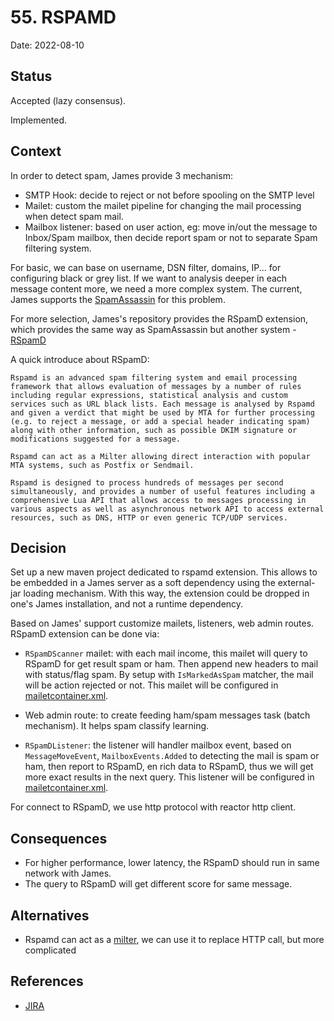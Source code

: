 # 55. RSPAMD

Date: 2022-08-10

## Status

Accepted (lazy consensus).

Implemented. 

## Context

In order to detect spam, James provide 3 mechanism: 

- SMTP Hook: decide to reject or not before spooling on the SMTP level
- Mailet: custom the mailet pipeline for changing the mail processing when detect spam mail.
- Mailbox listener:  based on user action, eg: move in/out the message to Inbox/Spam mailbox, then decide report spam or not to separate Spam filtering system.

For basic, we can base on username, DSN filter, domains, IP... for configuring black or grey list.
If we want to analysis deeper in each message content more, we need a more complex system.
The current, James supports the [SpamAssassin](https://spamassassin.apache.org/) for this problem.

For more selection, James's repository provides the RSpamD extension, which provides the same way as SpamAssassin but another system - [RSpamD](https://github.com/rspamd/rspamd)

A quick introduce about RSpamD:

```
Rspamd is an advanced spam filtering system and email processing framework that allows evaluation of messages by a number of rules including regular expressions, statistical analysis and custom services such as URL black lists. Each message is analysed by Rspamd and given a verdict that might be used by MTA for further processing (e.g. to reject a message, or add a special header indicating spam) along with other information, such as possible DKIM signature or modifications suggested for a message.

Rspamd can act as a Milter allowing direct interaction with popular MTA systems, such as Postfix or Sendmail.

Rspamd is designed to process hundreds of messages per second simultaneously, and provides a number of useful features including a comprehensive Lua API that allows access to messages processing in various aspects as well as asynchronous network API to access external resources, such as DNS, HTTP or even generic TCP/UDP services.
```

## Decision 

Set up a new maven project dedicated to rspamd extension. This allows to be embedded in a James server as a soft dependency
using the external-jar loading mechanism. With this way, the extension could be dropped in one's James installation, and not a runtime dependency.

Based on James' support customize mailets, listeners, web admin routes. RSpamD extension can be done via:

- `RSpamDScanner` mailet: with each mail income, this mailet will query to RSpamD for get result spam or ham. Then append new headers to mail with status/flag spam.
By setup with `IsMarkedAsSpam` matcher, the mail will be action rejected or not.
This mailet will be configured in [mailetcontainer.xml](/server/apps/distributed-app/sample-configuration/mailetcontainer.xml).

- Web admin route: to create feeding ham/spam messages task (batch mechanism). It helps spam classify learning.

- `RSpamDListener`: the listener will handler mailbox event, based on `MessageMoveEvent`, `MailboxEvents.Added` to detecting the mail is spam or ham, then report to RSpamD,
en rich data to RSpamD, thus we will get more exact results in the next query.
This listener will be configured in [mailetcontainer.xml](/server/apps/distributed-app/sample-configuration/listeners.xml).

For connect to RSpamD, we use http protocol with reactor http client. 

## Consequences

- For higher performance, lower latency, the RSpamD should run in same network with James.
- The query to RSpamD will get different score for same message. 


## Alternatives

- Rspamd can act as a [milter](https://en.wikipedia.org/wiki/Milter), we can use it to replace HTTP call, but more complicated

## References

- [JIRA](https://issues.apache.org/jira/browse/JAMES-3775)